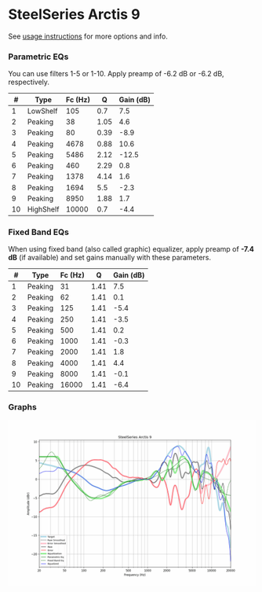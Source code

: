 # SteelSeries Arctis 9
See [usage instructions](https://github.com/jaakkopasanen/AutoEq#usage) for more options and info.

### Parametric EQs
You can use filters 1-5 or 1-10. Apply preamp of -6.2 dB or -6.2 dB, respectively.

|   # | Type      |   Fc (Hz) |    Q |   Gain (dB) |
|-----|-----------|-----------|------|-------------|
|   1 | LowShelf  |       105 | 0.7  |         7.5 |
|   2 | Peaking   |        38 | 1.05 |         4.6 |
|   3 | Peaking   |        80 | 0.39 |        -8.9 |
|   4 | Peaking   |      4678 | 0.88 |        10.6 |
|   5 | Peaking   |      5486 | 2.12 |       -12.5 |
|   6 | Peaking   |       460 | 2.29 |         0.8 |
|   7 | Peaking   |      1378 | 4.14 |         1.6 |
|   8 | Peaking   |      1694 | 5.5  |        -2.3 |
|   9 | Peaking   |      8950 | 1.88 |         1.7 |
|  10 | HighShelf |     10000 | 0.7  |        -4.4 |

### Fixed Band EQs
When using fixed band (also called graphic) equalizer, apply preamp of **-7.4 dB** (if available) and set gains manually with these parameters.

|   # | Type    |   Fc (Hz) |    Q |   Gain (dB) |
|-----|---------|-----------|------|-------------|
|   1 | Peaking |        31 | 1.41 |         7.5 |
|   2 | Peaking |        62 | 1.41 |         0.1 |
|   3 | Peaking |       125 | 1.41 |        -5.4 |
|   4 | Peaking |       250 | 1.41 |        -3.5 |
|   5 | Peaking |       500 | 1.41 |         0.2 |
|   6 | Peaking |      1000 | 1.41 |        -0.3 |
|   7 | Peaking |      2000 | 1.41 |         1.8 |
|   8 | Peaking |      4000 | 1.41 |         4.4 |
|   9 | Peaking |      8000 | 1.41 |        -0.1 |
|  10 | Peaking |     16000 | 1.41 |        -6.4 |

### Graphs
![](./SteelSeries%20Arctis%209.png)
